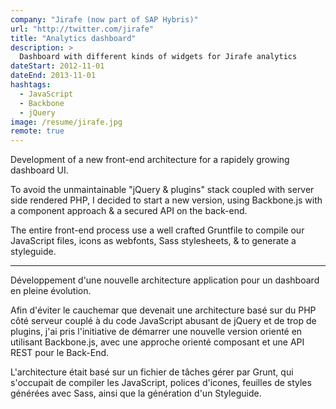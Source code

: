 ```yaml
---
company: "Jirafe (now part of SAP Hybris)"
url: "http://twitter.com/jirafe"
title: "Analytics dashboard"
description: >
  Dashboard with different kinds of widgets for Jirafe analytics
dateStart: 2012-11-01
dateEnd: 2013-11-01
hashtags:
  - JavaScript
  - Backbone
  - jQuery
image: /resume/jirafe.jpg
remote: true
---
```


Development of a new front-end architecture for a rapidely growing dashboard UI.

To avoid the unmaintainable "jQuery & plugins" stack coupled with server side
rendered PHP, I decided to start a new version, using Backbone.js with a
component approach & a secured API on the back-end.

The entire front-end process use a well crafted Gruntfile to compile our
JavaScript files, icons as webfonts, Sass stylesheets, & to generate a
styleguide.

---

Développement d'une nouvelle architecture application pour un dashboard en
pleine évolution.

Afin d'éviter le cauchemar que devenait une architecture basé sur du PHP côté
serveur couplé à du code JavaScript abusant de jQuery et de trop de plugins,
j'ai pris l'initiative de démarrer une nouvelle version orienté en utilisant
Backbone.js, avec une approche orienté composant et une API REST pour le
Back-End.

L'architecture était basé sur un fichier de tâches gérer par Grunt, qui
s'occupait de compiler les JavaScript, polices d'icones, feuilles de styles
générées avec Sass, ainsi que la génération d'un Styleguide.
